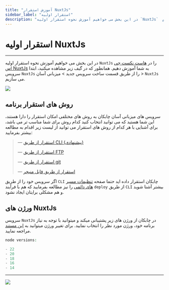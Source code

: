 ```yaml
---
title: "آموزش استقرار NuxtJs"
sidebar_label: "استقرار اولیه"
description: "در این بخش می خواهیم آموزش نحوه استقرار اولیه `NuxtJs`  را در هاست نکست جی اس Next به شما آموزش دهیم."
---
```


# استقرار اولیه NuxtJs
---

در این بخش می خواهیم آموزش نحوه استقرار اولیه `NuxtJs` را در [هاست نکست جی اس NuxtJs](https://chabokan.net/cloud-hosting/nodejs/nuxt/) به شما آموزش دهیم.
همانطور که در گیف زیر مشاهده میکنید، ابتدا سرویس `NuxtJs` را از طریق قسمت ساخت سرویس جدید > میزبانی آسان > `NuxtJs` می سازیم.

![](https://s1.chabokan.net/docs/gifs/nuxtjs-inatall.gif)

## روش های استقرار برنامه

سرویس های میزبانی آسان چابکان به روش های مختلفی امکان استقرار را دارا هستند، این شما هستید که می توانید انتخاب کنید کدام روش برای شما مناسب تر می باشد، برای آشنایی با هر کدام از روش های استقرار می توانید از لیست زیر اقدام به مطالعه بیشتر بفرمایید:

> —  [استقرار از طریق CLI (پیشنهادی)](https://docs.chabokan.net/deploy/cli)
>
> —  [استقرار از طریق FTP](https://docs.chabokan.net/deploy/ftp/)
>
> —  [استقرار از طریق git](https://docs.chabokan.net/deploy/git/)
>
> —  [استقرار از طریق فایل منیجر](https://docs.chabokan.net/deploy/file-manager/)

اگر سرویس خود را از طریق `CLI` چابکان استقرار داده اید حتما صفحه [تنظیمات مسیر های دائمی](https://docs.chabokan.net/features/permanent-path/) را نیز مطالعه بفرمایید که هم با فرآیند `deploy` از طریق `CLI` بیشتر آشنا شوید و هم مشکلی برایتان ایجاد نشود.

## ورژن های NuxtJs

سرویس `NuxtJs` در چابکان از ورژن های زیر پشتیبانی میکند و میتوانید با توجه به نیاز برنامه خود، ورژن مورد نظر را انتخاب نمایید. برای تغییر ورژن میتوانید به [این مستند](https://docs.chabokan.net/simple-hosting/nuxtjs/more/#تغییر-ورژن-nuxtjs) مراجعه نمایید.

```php
node versions:

- 22
- 20
- 18
- 16
- 14
```

---
<a href="https://hub.chabokan.net/fa/services/create/nuxtjs" ><img src="https://s1.chabokan.net/docs/images/nuxt-banner.png" /></a>